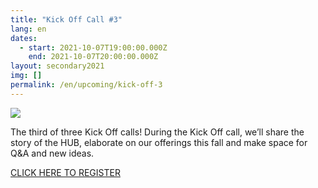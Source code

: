 ```yaml
---
title: "Kick Off Call #3"
lang: en
dates:
  - start: 2021-10-07T19:00:00.000Z
    end: 2021-10-07T20:00:00.000Z
layout: secondary2021
img: []
permalink: /en/upcoming/kick-off-3
---
```

![](/media/webpage_event_page_kick_off_call_3.png)

The third of three Kick Off calls! During the Kick Off call, we’ll share the story of the HUB, elaborate on our offerings this fall and make space for Q&A and new ideas.

[CLICK HERE TO REGISTER](https://us02web.zoom.us/meeting/register/tZ0ldeiqqD0sHdzgnPxVfS2H9ms-US-p0icn?fbclid=IwAR0W4i6043wZ4j_dZXKshmE8PscVxb-3mv9oQu_onvNn3IHbavBnj5guG6o)

[](https://us02web.zoom.us/meeting/register/tZ0ldeiqqD0sHdzgnPxVfS2H9ms-US-p0icn?fbclid=IwAR0W4i6043wZ4j_dZXKshmE8PscVxb-3mv9oQu_onvNn3IHbavBnj5guG6o)
